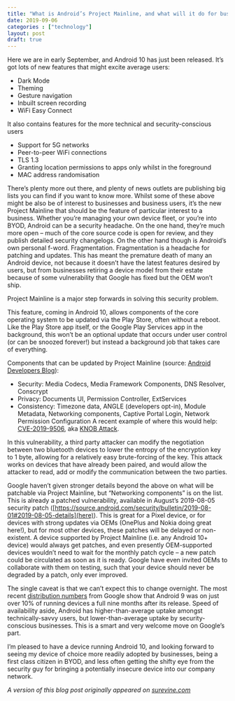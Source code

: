 ```yaml
---
title: "What is Android’s Project Mainline, and what will it do for business?"
date: 2019-09-06
categories : ["technology"]
layout: post
draft: true
---
```


Here we are in early September, and Android 10 has just been released. It’s got lots of new features that might excite average users:

* Dark Mode
* Theming
* Gesture navigation
* Inbuilt screen recording
* WiFi Easy Connect

It also contains features for the more technical and security-conscious users

* Support for 5G networks
* Peer-to-peer WiFi connections
* TLS 1.3
* Granting location permissions to apps only whilst in the foreground
* MAC address randomisation

There’s plenty more out there, and plenty of news outlets are publishing big lists you can find if you want to know more. Whilst some of these above might be also be of interest to businesses and business users, it’s the new Project Mainline that should be the feature of particular interest to a business. Whether you’re managing your own device fleet, or you’re into BYOD, Android can be a security headache. On the one hand, they’re much more open – much of the core source code is open for review, and they publish detailed security changelogs. On the other hand though is Android’s own personal f-word. Fragmentation. Fragmentation is a headache for patching and updates. This has meant the premature death of many an Android device, not because it doesn’t have the latest features desired by users, but from businesses retiring a device model from their estate because of some vulnerability that Google has fixed but the OEM won’t ship.

Project Mainline is a major step forwards in solving this security problem.

This feature, coming in Android 10, allows components of the core operating system to be updated via the Play Store, often without a reboot. Like the Play Store app itself, or the Google Play Services app in the background, this won’t be an optional update that occurs under user control (or can be snoozed forever!) but instead a background job that takes care of everything.

Components that can be updated by Project Mainline (source: [Android Developers Blog](https://android-developers.googleblog.com/2019/05/fresher-os-with-projects-treble-and-mainline.html)):

* Security: Media Codecs, Media Framework Components, DNS Resolver, Conscrypt
* Privacy: Documents UI, Permission Controller, ExtServices
* Consistency: Timezone data, ANGLE (developers opt-in), Module Metadata, Networking components, Captive Portal Login, Network Permission Configuration
A recent example of where this would help: [CVE-2019-9506](https://nvd.nist.gov/vuln/detail/CVE-2019-9506), aka [KNOB Attack](https://knobattack.com/).

In this vulnerability, a third party attacker can modify the negotiation between two bluetooth devices to lower the entropy of the encryption key to 1 byte, allowing for a relatively easy brute-forcing of the key. This attack works on devices that have already been paired, and would allow the attacker to read, add or modify the communication between the two parties.

Google haven’t given stronger details beyond the above on what will be patchable via Project Mainline, but “Networking components” is on the list. This is already a patched vulnerability, available in August’s 2019-08-05 security patch ([https://source.android.com/security/bulletin/2019-08-01#2019-08-05-details](here)). This is great for a Pixel device, or for devices with strong updates via OEMs (OnePlus and Nokia doing great here!), but for most other devices, these patches will be delayed or non-existent. A device supported by Project Mainline (i.e. any Android 10+ device) would always get patches, and even presently OEM-supported devices wouldn’t need to wait for the monthly patch cycle – a new patch could be circulated as soon as it is ready. Google have even invited OEMs to collaborate with them on testing, such that your device should never be degraded by a patch, only ever improved.

The single caveat is that we can’t expect this to change overnight. The most recent [distribution numbers](https://developer.android.com/about/dashboards) from Google show that Android 9 was on just over 10% of running devices a full nine months after its release. Speed of availability aside, Android has higher-than-average uptake amongst technically-savvy users, but lower-than-average uptake by security-conscious businesses. This is a smart and very welcome move on Google’s part.

I’m pleased to have a device running Android 10, and looking forward to seeing my device of choice more readily adopted by businesses, being a first class citizen in BYOD, and less often getting the shifty eye from the security guy for bringing a potentially insecure device into our company network.

_A version of this blog post originally appeared on [surevine.com](https://www.surevine.com/what-is-android-project-mainline/)_

